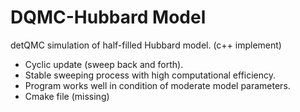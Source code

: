 # DQMC-Hubbard Model
detQMC simulation of half-filled Hubbard model. (c++ implement)
* Cyclic update (sweep back and forth).
* Stable sweeping process with high computational efficiency.
* Program works well in condition of moderate model parameters. 
* Cmake file (missing)
